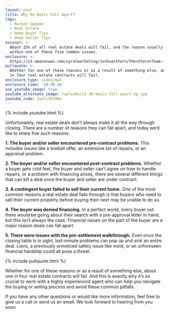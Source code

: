 ```yaml
---
layout: post
title: Why Do Deals Fall Apart?
tags:
  - Market Update
  - Real Estate
  - Home Buyer Tips
  - Home Seller Tips
excerpt: >-
  About 25% of all real estate deals will fail, and the reason usually lies
  within one of these five common issues.
enclosure: >-
  https://s3.amazonaws.com/vyralmarketing/Joshua+Stern/The+Stern+Team-+Why+Do+Deals+Fall+Apart%253F.mp4
pullquote: >-
  Whether for one of these reasons or as a result of something else, about one
  in four real estate contracts will fail.
enclosure_type: video/mp4
enclosure_time: '10:39 am'
use_youtube_image: true
youtube_alternate_image: /uploads/11-30-deals-fall-apart-np.jpg
youtube_code: 1o2ci3Kz9Dw
---
```


{% include youtube.html %}

Unfortunately, real estate deals don’t always make it all the way through closing. There are a number of reasons they can fall apart, and today we’d like to share five such reasons:

**1. The buyer and/or seller encountered pre-contract problems.** This includes issues like a lowball offer, an extensive list of repairs, or an appraisal problem.

**2. The buyer and/or seller encountered post-contract problems.** Whether a buyer gets cold feet, the buyer and seller can’t agree on how to handle repairs, or a problem with financing arises, there are several different things that can kill a deal once the buyer and seller are under contract.

**3. A contingent buyer failed to sell their current home.** One of the most common reasons a real estate deal falls through is that buyers who need to sell their current property before buying their next may be unable to do so.

**4. The buyer was denied financing.** In a perfect world, every buyer out there would be going about their search with a pre-approval letter in hand, but this isn’t always the case. Financial issues on the part of the buyer are a major reason deals can fall apart.

**5. There were issues with the pre-settlement walkthrough.** Even once the closing table is in sight, last-minute problems can pop up and sink an entire deal. Liens, a previously unnoticed safety issue like mold, or an unforeseen financial hardship could all pose a threat.

{% include pullquote.html %}

Whether for one of these reasons or as a result of something else, about one in four real estate contracts will fail. And this is exactly why it’s so crucial to work with a highly experienced agent who can help you navigate the buying or selling process and avoid these common pitfalls.&nbsp;

If you have any other questions or would like more information, feel free to give us a call or send us an email. We look forward to hearing from you soon.<br>&nbsp;